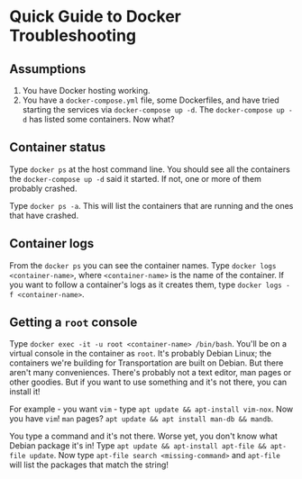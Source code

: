 # Quick Guide to Docker Troubleshooting

## Assumptions
1. You have Docker hosting working.
2. You have a `docker-compose.yml` file, some Dockerfiles, and have tried starting the services via `docker-compose up -d`. 
The `docker-compose up -d` has listed some containers. Now what?

## Container status
Type `docker ps` at the host command line. 
You should see all the containers the `docker-compose up -d` said it started. 
If not, one or more of them probably crashed.

Type `docker ps -a`. This will list the containers that are running and the ones that have crashed.

## Container logs
From the `docker ps` you can see the container names. 
Type `docker logs <container-name>`, where `<container-name>` is the name of the container. 
If you want to follow a container's logs as it creates them, type `docker logs -f <container-name>`.

## Getting a `root` console
Type `docker exec -it -u root <container-name> /bin/bash`. You'll be on a virtual console in the container as `root`.
It's probably Debian Linux; the containers we're building for Transportation are built on Debian.
But there aren't many conveniences. There's probably not a text editor, man pages or other goodies. 
But if you want to use something and it's not there, you can install it!

For example - you want `vim` - type `apt update && apt-install vim-nox`. Now you have `vim`! 
`man` pages? `apt update && apt install man-db && mandb`.

You type a command and it's not there. Worse yet, you don't know what Debian package it's in! 
Type `apt update && apt-install apt-file && apt-file update`. 
Now type `apt-file search <missing-command>` and `apt-file` will list the packages that match the string!
